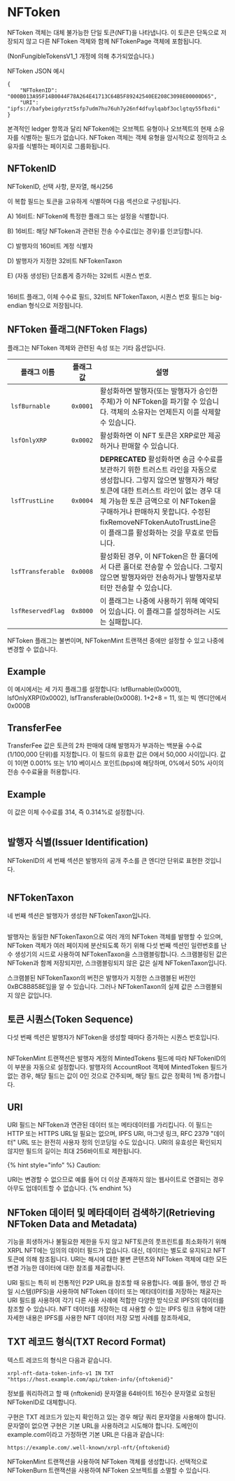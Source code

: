 # NFToken

NFToken 객체는 대체 불가능한 단일 토큰(NFT)을 나타냅니다. 이 토큰은 단독으로 저장되지 않고 다른 NFToken 객체와 함께 NFTokenPage 객체에 포함됩니다.

(NonFungibleTokensV1\_1 개정에 의해 추가되었습니다.)

NFToken JSON 예시

```
{
    "NFTokenID": "000B013A95F14B0044F78A264E41713C64B5F89242540EE208C3098E00000D65",
    "URI": "ipfs://bafybeigdyrzt5sfp7udm7hu76uh7y26nf4dfuylqabf3oclgtqy55fbzdi"
}
```

본격적인 ledger 항목과 달리 NFToken에는 오브젝트 유형이나 오브젝트의 현재 소유자를 식별하는 필드가 없습니다. NFToken 객체는 객체 유형을 암시적으로 정의하고 소유자를 식별하는 페이지로 그룹화됩니다.

## NFTokenID

NFTokenID, 선택 사항, 문자열, 해시256

이 복합 필드는 토큰을 고유하게 식별하며 다음 섹션으로 구성됩니다.

A) 16비트: NFToken에 특정한 플래그 또는 설정을 식별합니다.

B) 16비트: 해당 NFToken과 관련된 전송 수수료(있는 경우)를 인코딩합니다.

C) 발행자의 160비트 계정 식별자

D) 발행자가 지정한 32비트 NFTokenTaxon

E) (자동 생성된) 단조롭게 증가하는 32비트 시퀀스 번호.

<figure><img src="https://xrpl.org/img/nftoken1.png" alt=""><figcaption></figcaption></figure>

16비트 플래그, 이체 수수료 필드, 32비트 NFTokenTaxon, 시퀀스 번호 필드는 big-endian 형식으로 저장됩니다.

## NFToken 플래그(NFToken Flags)

플래그는 NFToken 객체와 관련된 속성 또는 기타 옵션입니다.

| 플래그 이름            | 플래그 값    | 설명                                                                                                                                                                                                      |
| ----------------- | -------- | ------------------------------------------------------------------------------------------------------------------------------------------------------------------------------------------------------- |
| `lsfBurnable`     | `0x0001` | 활성화하면 발행자(또는 발행자가 승인한 주체)가 이 NFToken을 파기할 수 있습니다. 객체의 소유자는 언제든지 이를 삭제할 수 있습니다.                                                                                                                          |
| `lsfOnlyXRP`      | `0x0002` | 활성화하면 이 NFT 토큰은 XRP로만 제공하거나 판매할 수 있습니다.                                                                                                                                                                 |
| `lsfTrustLine`    | `0x0004` | **DEPRECATED** 활성화하면 송금 수수료를 보관하기 위한 트러스트 라인을 자동으로 생성합니다. 그렇지 않으면 발행자가 해당 토큰에 대한 트러스트 라인이 없는 경우 대체 가능한 토큰 금액으로 이 NFToken을 구매하거나 판매하지 못합니다. 수정된 fixRemoveNFTokenAutoTrustLine은 이 플래그를 활성화하는 것을 무효로 만듭니다. |
| `lsfTransferable` | `0x0008` | 활성화된 경우, 이 NFToken은 한 홀더에서 다른 홀더로 전송할 수 있습니다. 그렇지 않으면 발행자와만 전송하거나 발행자로부터만 전송할 수 있습니다.                                                                                                                   |
| `lsfReservedFlag` | `0x8000` | 이 플래그는 나중에 사용하기 위해 예약되어 있습니다. 이 플래그를 설정하려는 시도는 실패합니다.                                                                                                                                                   |

NFToken 플래그는 불변이며, NFTokenMint 트랜잭션 중에만 설정할 수 있고 나중에 변경할 수 없습니다.

## Example

이 예시에서는 세 가지 플래그를 설정합니다: lsfBurnable(0x0001), lsfOnlyXRP(0x0002), lsfTransferable(0x0008). 1+2+8 = 11, 또는 빅 엔디안에서 0x000B

## TransferFee

TransferFee 값은 토큰의 2차 판매에 대해 발행자가 부과하는 백분율 수수료(1/100,000 단위)를 지정합니다. 이 필드의 유효한 값은 0에서 50,000 사이입니다. 값이 1이면 0.001% 또는 1/10 베이시스 포인트(bps)에 해당하며, 0%에서 50% 사이의 전송 수수료율을 허용합니다.

## Example

이 값은 이체 수수료를 314, 즉 0.314%로 설정합니다.

<figure><img src="https://xrpl.org/img/nftokenb.png" alt=""><figcaption></figcaption></figure>

## 발행자 식별(Issuer Identification)

NFTokenID의 세 번째 섹션은 발행자의 공개 주소를 큰 엔디안 단위로 표현한 것입니다.

<figure><img src="https://xrpl.org/img/nftokenc.png" alt=""><figcaption></figcaption></figure>

## NFTokenTaxon

네 번째 섹션은 발행자가 생성한 NFTokenTaxon입니다.

<figure><img src="https://xrpl.org/img/nftokend.png" alt=""><figcaption></figcaption></figure>

발행자는 동일한 NFTokenTaxon으로 여러 개의 NFToken 객체를 발행할 수 있으며, NFToken 객체가 여러 페이지에 분산되도록 하기 위해 다섯 번째 섹션인 일련번호를 난수 생성기의 시드로 사용하여 NFTokenTaxon을 스크램블링합니다. 스크램블링된 값은 NFToken과 함께 저장되지만, 스크램블링되지 않은 값은 실제 NFTokenTaxon입니다.

스크램블된 NFTokenTaxon의 버전은 발행자가 지정한 스크램블된 버전인 0xBC8B858E임을 알 수 있습니다. 그러나 NFTokenTaxon의 실제 값은 스크램블되지 않은 값입니다.

## 토큰 시퀀스(Token Sequence)

다섯 번째 섹션은 발행자가 NFToken을 생성할 때마다 증가하는 시퀀스 번호입니다.

<figure><img src="https://xrpl.org/img/nftokene.png" alt=""><figcaption></figcaption></figure>

NFTokenMint 트랜잭션은 발행자 계정의 MintedTokens 필드에 따라 NFTokenID의 이 부분을 자동으로 설정합니다. 발행자의 AccountRoot 객체에 MintedToken 필드가 없는 경우, 해당 필드는 값이 0인 것으로 간주되며, 해당 필드 값은 정확히 1씩 증가합니다.

## URI

URI 필드는 NFToken과 연관된 데이터 또는 메타데이터를 가리킵니다. 이 필드는 HTTP 또는 HTTPS URL일 필요는 없으며, IPFS URI, 마그넷 링크, RFC 2379 "데이터" URL 또는 완전히 사용자 정의 인코딩일 수도 있습니다. URI의 유효성은 확인되지 않지만 필드의 길이는 최대 256바이트로 제한됩니다.

{% hint style="info" %}
Caution:

URI는 변경할 수 없으므로 예를 들어 더 이상 존재하지 않는 웹사이트로 연결되는 경우 아무도 업데이트할 수 없습니다.
{% endhint %}

## NFToken 데이터 및 메타데이터 검색하기(Retrieving NFToken Data and Metadata)

기능을 희생하거나 불필요한 제한을 두지 않고 NFT토큰의 풋프린트를 최소화하기 위해 XRPL NFT에는 임의의 데이터 필드가 없습니다. 대신, 데이터는 별도로 유지되고 NFT토큰에 의해 참조됩니다. URI는 해시에 대한 불변 콘텐츠와 NFToken 객체에 대한 모든 변경 가능한 데이터에 대한 참조를 제공합니다.

URI 필드는 특히 비 전통적인 P2P URL을 참조할 때 유용합니다. 예를 들어, 행성 간 파일 시스템(IPFS)을 사용하여 NFToken 데이터 또는 메타데이터를 저장하는 채굴자는 URI 필드를 사용하여 각기 다른 사용 사례에 적합한 다양한 방식으로 IPFS의 데이터를 참조할 수 있습니다. NFT 데이터를 저장하는 데 사용할 수 있는 IPFS 링크 유형에 대한 자세한 내용은 IPFS를 사용한 NFT 데이터 저장 모범 사례를 참조하세요,

## TXT 레코드 형식(TXT Record Format)

텍스트 레코드의 형식은 다음과 같습니다.

```
xrpl-nft-data-token-info-v1 IN TXT "https://host.example.com/api/token-info/{nftokenid}"
```

정보를 쿼리하려고 할 때 {nftokenid} 문자열을 64바이트 16진수 문자열로 요청된 NFTokenID로 대체합니다.

구현은 TXT 레코드가 있는지 확인하고 있는 경우 해당 쿼리 문자열을 사용해야 합니다. 문자열이 없으면 구현은 기본 URL을 사용하려고 시도해야 합니다. 도메인이 example.com이라고 가정하면 기본 URL은 다음과 같습니다:

```
https://example.com/.well-known/xrpl-nft/{nftokenid}
```

NFTokenMint 트랜잭션을 사용하여 NFToken 객체를 생성합니다. 선택적으로 NFTokenBurn 트랜잭션을 사용하여 NFToken 오브젝트를 소멸할 수 있습니다.
